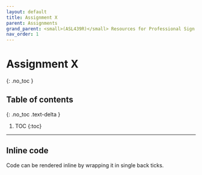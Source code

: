 ```yaml
---
layout: default
title: Assignment X
parent: Assignments
grand_parent: <small>(ASL439R)</small> Resources for Professional Sign Language Interpreters
nav_order: 1
---
```


# Assignment X
{: .no_toc }

## Table of contents
{: .no_toc .text-delta }

1. TOC
{:toc}

---

## Inline code

Code can be rendered inline by wrapping it in single back ticks.
